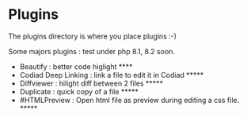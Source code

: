 # Plugins

The plugins directory is where you place plugins :-)

Some majors plugins : test under php 8.1, 8.2 soon.

* Beautify : better code higlight ****
* Codiad Deep Linking : link a file to edit it in Codiad *****
* Diffviewer : hilight diff between 2 files *****
* Duplicate : quick copy of a file *****
* #HTMLPreview : Open html file as preview during editing a css file. *****
